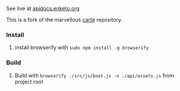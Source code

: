 See live at [apidocs.enketo.org](http://apidocs.enketo.org)

This is a fork of the marvellous [carte](https://github.com/devo-ps/carte) repository.

### Install

1. install browserify with `sudo npm install -g browserify`

### Build

1. Build with `browserify ./src/js/boot.js -o ./api/assets.js` from project root
